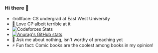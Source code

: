 ### Hi there 👋



- :trollface: CS undergrad at East West University 
- 🤔 Love CP albeit terrible at it
- ![Codeforces Stats](https://codeforces-readme-stats.vercel.app/api/card?username=Secondo_is_nub)
- [![Anurag's GitHub stats](https://github-readme-stats.vercel.app/api?username=Naf-Second)](https://github.com/anuraghazra/github-readme-stats)
- 💬 Ask me about nothing, isn't worthy of preaching yet
- ⚡ Fun fact: Comic books are the coolest among books in my opinion!
